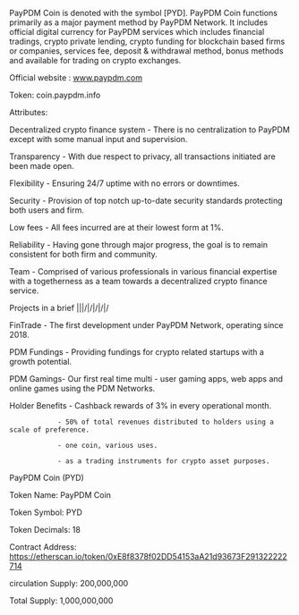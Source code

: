 PayPDM Coin is denoted with the symbol [PYD]. PayPDM Coin functions primarily as a major payment method by PayPDM Network. It includes official digital currency for PayPDM services which includes financial tradings, crypto private lending, crypto funding for blockchain based firms or companies, services fee, deposit & withdrawal method, bonus methods and available for trading on crypto exchanges.

Official website : www.paypdm.com

Token: coin.paypdm.info



Attributes:

Decentralized crypto finance system -  There is no centralization to PayPDM except with some manual input and supervision.

Transparency - With due respect to privacy, all transactions initiated are been made open.

Flexibility -  Ensuring 24/7 uptime with no errors or downtimes.

Security - Provision of top notch up-to-date security standards protecting both users and firm.

Low fees - All fees incurred are at their lowest form at 1%.

Reliability - Having gone through major progress, the goal is to remain consistent for both firm and community.

Team - Comprised of various professionals in various financial expertise with a togetherness as a team towards a decentralized crypto finance service.


Projects in a brief \|\|\|/|/|/|/|/

FinTrade - The first development under PayPDM Network, operating since 2018.

PDM Fundings - Providing fundings for crypto related startups with a growth potential.

PDM Gamings- Our first real time multi - user gaming apps, web apps and online games using the PDM Networks.



Holder Benefits - Cashback rewards of 3% in every operational month.

                - 50% of total revenues distributed to holders using a scale of preference.
                
                - one coin, various uses.
                
                - as a trading instruments for crypto asset purposes.
                

PayPDM Coin (PYD)

Token Name: PayPDM Coin

Token Symbol: PYD

Token Decimals: 18

Contract Address: https://etherscan.io/token/0xE8f8378f02DD54153aA21d93673F291322222714

circulation Supply: 200,000,000

Total  Supply: 1,000,000,000
